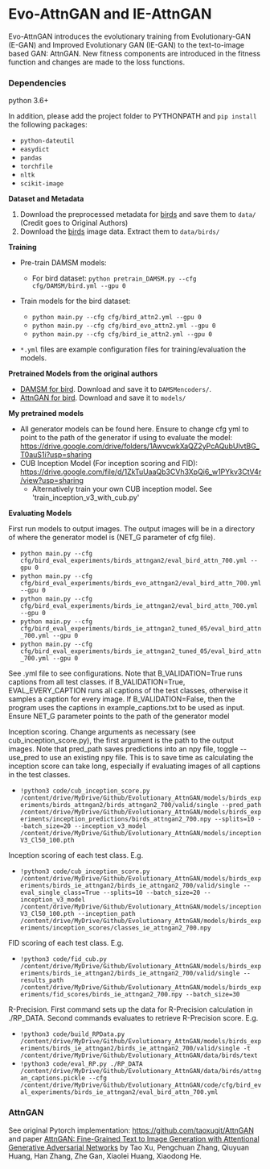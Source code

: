 # Evo-AttnGAN and IE-AttnGAN

Evo-AttnGAN introduces the evolutionary training from Evolutionary-GAN (E-GAN) and Improved Evolutionary GAN
(IE-GAN) to the text-to-image based GAN: AttnGAN. New fitness components are introduced in the fitness function 
and changes are made to the loss functions.

### Dependencies
python 3.6+

In addition, please add the project folder to PYTHONPATH and `pip install` the following packages:
- `python-dateutil`
- `easydict`
- `pandas`
- `torchfile`
- `nltk`
- `scikit-image`


**Dataset and Metadata**

1. Download the preprocessed metadata for [birds](https://drive.google.com/open?id=1O_LtUP9sch09QH3s_EBAgLEctBQ5JBSJ) and save them to `data/` (Credit goes to Original Authors)
2. Download the [birds](http://www.vision.caltech.edu/visipedia/CUB-200-2011.html) image data. Extract them to `data/birds/`


**Training**
- Pre-train DAMSM models:
  - For bird dataset: `python pretrain_DAMSM.py --cfg cfg/DAMSM/bird.yml --gpu 0` 

- Train models for the bird dataset:
  - `python main.py --cfg cfg/bird_attn2.yml --gpu 0`
  - `python main.py --cfg cfg/bird_evo_attn2.yml --gpu 0`
  - `python main.py --cfg cfg/bird_ie_attn2.yml --gpu 0`

- `*.yml` files are example configuration files for training/evaluation the models.


**Pretrained Models from the original authors**
- [DAMSM for bird](https://drive.google.com/open?id=1GNUKjVeyWYBJ8hEU-yrfYQpDOkxEyP3V). Download and save it to `DAMSMencoders/`. 
- [AttnGAN for bird](https://drive.google.com/open?id=1lqNG75suOuR_8gjoEPYNp8VyT_ufPPig). Download and save it to `models/`

**My pretrained models**
- All generator models can be found here. Ensure to change cfg yml to point to the path of the generator 
if using to evaluate the model: https://drive.google.com/drive/folders/1AwvcwkXaQZ2yPcAQubUlvtBG_T0auS1i?usp=sharing
- CUB Inception Model (For inception scoring and FID): https://drive.google.com/file/d/1ZkTuUaaQb3CVh3XpQi6_w1PYkv3CtV4r/view?usp=sharing
  - Alternatively train your own CUB inception model. See 'train_inception_v3_with_cub.py'

**Evaluating Models**


First run models to output images. The output images will be in a directory of where the generator model is (NET_G parameter of cfg file).
  - `python main.py --cfg cfg/bird_eval_experiments/birds_attngan2/eval_bird_attn_700.yml --gpu 0`
  - `python main.py --cfg cfg/bird_eval_experiments/birds_evo_attngan2/eval_bird_attn_700.yml --gpu 0`
  - `python main.py --cfg cfg/bird_eval_experiments/birds_ie_attngan2/eval_bird_attn_700.yml --gpu 0`
  - `python main.py --cfg cfg/bird_eval_experiments/birds_ie_attngan2_tuned_05/eval_bird_attn_700.yml --gpu 0`
  - `python main.py --cfg cfg/bird_eval_experiments/birds_ie_attngan2_tuned_05/eval_bird_attn_700.yml --gpu 0`

See .yml file to see configurations. Note that B_VALIDATION=True runs captions from all test classes. if B_VALIDATION=True, EVAL_EVERY_CAPTION runs all captions of the test classes, otherwise it samples a caption for every image. If B_VALIDATION=False, then the program uses the captions in example_captions.txt to be used as input.
Ensure NET_G parameter points to the path of the generator model

Inception scoring. Change arguments as necessary (see cub_inception_score.py), the first argument is the path to the output images. Note that pred_path saves predictions into an npy file, toggle --use_pred to use an existing npy file. This is to save time as
calculating the inception score can take long, especially if evaluating images of all captions in the test classes.
- `!python3 code/cub_inception_score.py /content/drive/MyDrive/Github/Evolutionary_AttnGAN/models/birds_experiments/birds_attngan2/birds_attngan2_700/valid/single --pred_path /content/drive/MyDrive/Github/Evolutionary_AttnGAN/models/birds_experiments/inception_predictions/birds_attngan2_700.npy --splits=10 --batch_size=20 --inception_v3_model /content/drive/MyDrive/Github/Evolutionary_AttnGAN/models/inceptionV3_Cl50_100.pth`

Inception scoring of each test class. E.g.
- `!python3 code/cub_inception_score.py /content/drive/MyDrive/Github/Evolutionary_AttnGAN/models/birds_experiments/birds_ie_attngan2/birds_ie_attngan2_700/valid/single --eval_single_class=True --splits=10 --batch_size=20 --inception_v3_model /content/drive/MyDrive/Github/Evolutionary_AttnGAN/models/inceptionV3_Cl50_100.pth --inception_path /content/drive/MyDrive/Github/Evolutionary_AttnGAN/models/birds_experiments/inception_scores/classes_ie_attngan2_700.npy`

FID scoring of each test class. E.g.
- `!python3 code/fid_cub.py /content/drive/MyDrive/Github/Evolutionary_AttnGAN/models/birds_experiments/birds_ie_attngan2/birds_ie_attngan2_700/valid/single --results_path /content/drive/MyDrive/Github/Evolutionary_AttnGAN/models/birds_experiments/fid_scores/birds_ie_attngan2_700.npy --batch_size=30`

R-Precision. First command sets up the data for R-Precision calculation in ./RP_DATA. Second commands evaluates to retrieve R-Precision score. E.g.
- `!python3 code/build_RPData.py /content/drive/MyDrive/Github/Evolutionary_AttnGAN/models/birds_experiments/birds_ie_attngan2/birds_ie_attngan2_700/valid/single -t /content/drive/MyDrive/Github/Evolutionary_AttnGAN/data/birds/text`
- `!python3 code/eval_RP.py ./RP_DATA  /content/drive/MyDrive/Github/Evolutionary_AttnGAN/data/birds/attngan_captions.pickle --cfg /content/drive/MyDrive/Github/Evolutionary_AttnGAN/code/cfg/bird_eval_experiments/birds_ie_attngan2/eval_bird_attn_700.yml`


### AttnGAN
See original Pytorch implementation: https://github.com/taoxugit/AttnGAN
and paper [AttnGAN: Fine-Grained Text to Image Generation
with Attentional Generative Adversarial Networks](http://openaccess.thecvf.com/content_cvpr_2018/papers/Xu_AttnGAN_Fine-Grained_Text_CVPR_2018_paper.pdf) by Tao Xu, Pengchuan Zhang, Qiuyuan Huang, Han Zhang, Zhe Gan, Xiaolei Huang, Xiaodong He.
